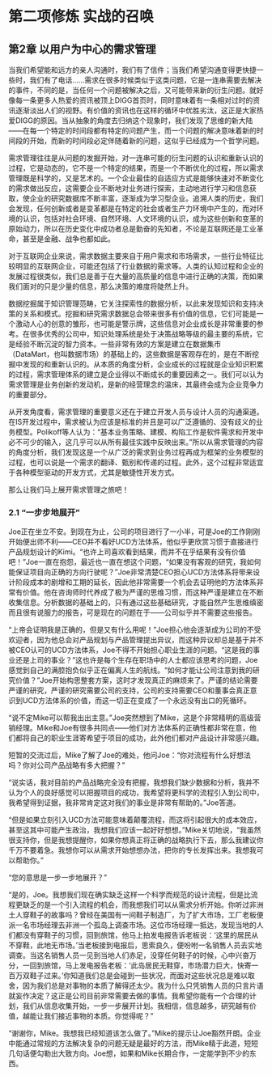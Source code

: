 # 第二项修炼 实战的召唤

## 第2章 以用户为中心的需求管理

当我们希望能和远方的亲人沟通时，我们有了信件；当我们希望沟通变得更快捷一些时，我们有了电话……需求在很多时候类似于这类问题，它是一连串需要去解决的事件，不同的是，当任何一个问题被解决之后，又可能带来新的衍生问题。就好像每一条更多人热爱的资讯被顶上DIGG首页时，同时意味着有一条相对过时的资讯逐渐淡出人们的视野。有价值的资讯也在这样的循环中优胜劣汰，这正是大家热爱DIGG的原因。当从抽象的角度去归纳这个现象时，我们发现了思维的新大陆——在每一个特定的时间段都有特定的问题产生，而一个问题的解决意味着新的时间段的开始，而新的时间段必定伴随着新的问题，这似乎已经成为一个哲学问题。

需求管理往往是从问题的发掘开始，对一连串可能的衍生问题的认识和重新认识的过程，它是动态的，它不是一个特定的结果，而是一个不断优化的过程，所以需求管理既是科学的，又是艺术的。一个企业最佳的自适应方式是能够快速对不断变化的需求做出反应，这需要企业不断地对业务进行探索，主动地进行学习和信息获取，使企业的研究数据库不断丰富，逐渐成为学习型企业。追溯人类的历史，我们会发现，任何创新或者是变革都是在特定的社会或者生产力环境中产生的，而对环境的认识，包括对社会环境、自然环境、人文环境的认识，成为这些创新和变革的原始动力，所以在历史变化中成功者总是勤奋的先知者，不论是互联网还是工业革命，甚至是金融、战争也都如此。

对于互联网企业来说，需求数据主要来自于用户需求和市场需求，一些行业特征比较明显的互联网企业，可能还包括了行业数据的需求等。人类的认知过程和企业的发展过程很类似，我们总是善于在大量的高质量的信息中进行正确的决策，而如果我们面对的只是少量的信息，那么决策的难度将陡然上升。

数据挖掘属于知识管理范畴，它关注探索性的数据分析，以此来发现知识和支持决策的关系和模式。挖掘和研究需求数据总会带来很多有价值的信息，它们可能是一个激动人心的创意的雏形，也可能是警示牌，这些信息对企业成长是非常重要的参考。在很多优秀的公司中，知识处理系统是处于决策战略等级的最主要的系统，它是经验不断沉淀的智力资本。一些非常有效的方案是建立在数据集市（DataMart，也叫数据市场）的基础上的，这些数据是客观存在的，是在不断挖掘中发现的和重新认识的。从本质的角度分析，企业成长的过程就是企业知识积累的过程，需求管理体系的建立是企业得以不断成长的重要因素之一。我们可以认为需求管理是业务创新的发动机，是新的经营理念的温床，其最终会成为企业竞争力的重要部分。

从开发角度看，需求管理的重要意义还在于建立开发人员与设计人员的沟通渠道。在IS开发过程中，需求被认为应该是标准的并且是可以广泛遵循的、没有歧义的业务模型。Polikoff等人认为：“基本业务策略、建模、构陷工作是软件需求和开发中必不可少的输入，这几乎可以从所有最佳实践中反映出来。”所以从需求管理的内容的角度分析，我们发现这是一个从广泛的需求到业务过程再成为框架的业务模型的过程，也可以说是一个需求的翻译、甄别和传递的过程。此外，这个过程非常适宜于各种模型驱动的开发方式，尤其是敏捷性开发方式。

那么让我们马上展开需求管理之旅吧！

### 2.1 “一步步地展开”

Joe正在坐立不安。到现在为止，公司的项目进行了一小半，可是Joe的工作刚刚开始便出师不利——CEO并不看好UCD方法体系，他似乎更欣赏习惯于直接进行产品规划设计的Kimi。“也许上司喜欢看到结果，而并不在乎结果有没有价值吧！”Joe一直在抱怨，最近也一直在想这个问题，“如果没有客观的研究，我如何能保证项目向正确的方向行驶呢？”Joe非常清楚CEO担心UCD方法体系将带来设计阶段成本的剧增和工期的延长，因此他非常需要一个机会去证明他的方法体系非常有价值。他在咨询师时代养成了极为严谨的思维习惯，而这种严谨是建立在不断收集信息。分析数据的基础上的，只有通过这些基础研究，才能自然产生思维缜密而且很有说服力的报告，可是现在的问题在于——公司似乎并不需要这些报告。

“上帝会证明我是正确的，但是又有什么用呢！”Joe担心他会逐渐成为公司的不受欢迎者，因为他总会对产品规划与产品管理提出异议，而这种异议却总是基于并不被CEO认可的UCD方法体系，Joe不得不开始担心职业生涯的问题。“这是我的事业还是上司的事业？”这也许是每个生存在职场中的人士都应该思考的问题，Joe感觉到自己的满腔抱负似乎正在偏离人生的航线。“如何才能让公司注意到我的研究价值？”Joe开始构思整套方案，这时才发现真正的麻烦来了。严谨的结论需要严谨的研究，严谨的研究需要公司的支持，公司的支持需要CEO和董事会真正意识到UCD方法体系的价值，而这一切正在变成了一个永远没有出口的死循环。

“说不定Mike可以帮我出出主意。”Joe突然想到了Mike，这是个非常精明的高级营销经理。Mike和Joe有很多共同点——他们对方法体系的正确性都非常在意，他们都将自己的职业生涯寄希望于项目的成功，此外他们都对产品设计非常感兴趣。

短暂的交流过后，Mike了解了Joe的难处，他问Joe：“你对流程有什么好想法吗？你对公司产品战略有多大把握？”

“说实话，我对目前的产品战略完全没有把握，我想我们缺少数据和分析，我并不认为个人的良好感觉可以把握项目的成功，我希望将更科学的流程引入到公司中，我希望得到证据，我非常肯定这对我们的事业是非常有帮助的。”Joe答道。

“但是如果立刻引入UCD方法可能意味着颠覆流程，而这将引起很大的成本效应，甚至这其中可能产生政治，我想我们应该一起好好想想。”Mike关切地说，“我虽然很支持你，但是我想提醒你，如果你想真正将正确的战略执行下去，那么我建议你千万不要着急。我想你可以从需求开始想想办法，把你的专长发挥出来。我想我可以帮助你。”

“您的意思是一步一步地展开？”

“是的，Joe。我想我们现在确实缺乏这样一个科学而规范的设计流程，但是比流程更缺乏的是一个引入流程的机会，而我想我们可以从需求分析开始。你听过非洲土人穿鞋子的故事吗？曾经在美国有一间鞋子制造厂，为了扩大市场，工厂老板便派一名市场经理去非洲一个孤岛上调查市场。这位市场经理一抵达，发现当地的人们都没有穿鞋子的习惯，回到旅馆，他马上拍发电报告诉老板说：‘这里的居民从不穿鞋，此地无市场。’当老板接到电报后，思索良久，便吩咐一名销售人员去实地调查。当这名销售人员一见到当地人们赤足，没穿任何鞋子的时候，心中兴奋万分，一回到旅馆，马上发电报告老板：‘此岛居民无鞋穿，市场潜力巨大，快寄一百万双鞋子过来。’你知道我们总是会碰到一些状况，而面对这些状况总是难以取舍，因为我们总是对事物的本质了解得还太少。我为什么只凭销售人员的只言片语就妄作决定？这正是公司目前非常需要去做的事情。我希望你能有一个合理的计划，我们从信息收集开始，一步一步展开计划。我相信，信息越多，研究越有价值，越能让我们接近事物的本质。你觉得呢？”

“谢谢你，Mike。我想我已经知道该怎么做了。”Mike的提示让Joe豁然开朗。企业中能通过常规的方法解决复杂的问题无疑是最好的方法，而Mike精于此道，短短几句话便勾勒出大致方向。Joe想，如果和Mike长期合作，一定能学到不少的东西。
